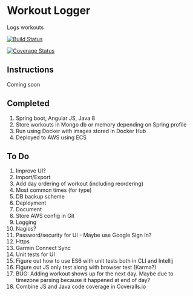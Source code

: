 # Workout Logger
Logs workouts

[![Build Status](https://travis-ci.org/Weizilla/workout-logger.svg?branch=master)](https://travis-ci.org/Weizilla/workout-logger)

[![Coverage Status](https://coveralls.io/repos/Weizilla/workout-logger/badge.svg?branch=master&service=github)](https://coveralls.io/github/Weizilla/workout-logger?branch=master)

## Instructions
Coming soon

## Completed
1. Spring boot, Angular JS, Java 8
2. Store workouts in Mongo db or memory depending on Spring profile
3. Run using Docker with images stored in Docker Hub
4. Deployed to AWS using ECS 

## To Do
1. Improve UI?
2. Import/Export
3. Add day ordering of workout (including reordering)
4. Most common times (for type)
5. DB backup scheme
6. Deployment
 1. Document
 2. Store AWS config in Git
7. Logging
8. Nagios?
9. Password/security for UI - Maybe use Google Sign In?
10. Https
11. Garmin Connect Sync
12. Unit tests for UI
 1. Figure out how to use ES6 with unit tests both in CLI and Intellij
 2. Figure out JS only test along with browser test (Karma?)
13. BUG: Adding workout shows up for the next day. Maybe due to timezone parsing because it happened at end of day?
14. Combine JS and Java code coverage in Coveralls.io
